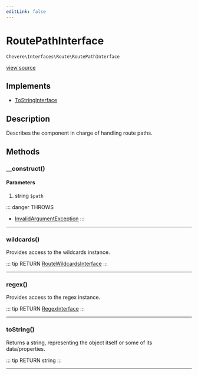 ```yaml
---
editLink: false
---
```


# RoutePathInterface

`Chevere\Interfaces\Route\RoutePathInterface`

[view source](https://github.com/chevere/chevere/blob/master/interfaces/Route/RoutePathInterface.php)

## Implements

- [ToStringInterface](../To/ToStringInterface.md)

## Description

Describes the component in charge of handling route paths.

## Methods

### __construct()

#### Parameters

1. string `$path`

::: danger THROWS
- [InvalidArgumentException](../../Exceptions/Core/InvalidArgumentException.md)
:::

---

### wildcards()

Provides access to the wildcards instance.

::: tip RETURN
[RouteWildcardsInterface](./RouteWildcardsInterface.md)
:::

---

### regex()

Provides access to the regex instance.

::: tip RETURN
[RegexInterface](../Regex/RegexInterface.md)
:::

---

### toString()

Returns a string, representing the object itself or some of its data/properties.

::: tip RETURN
string
:::

---

